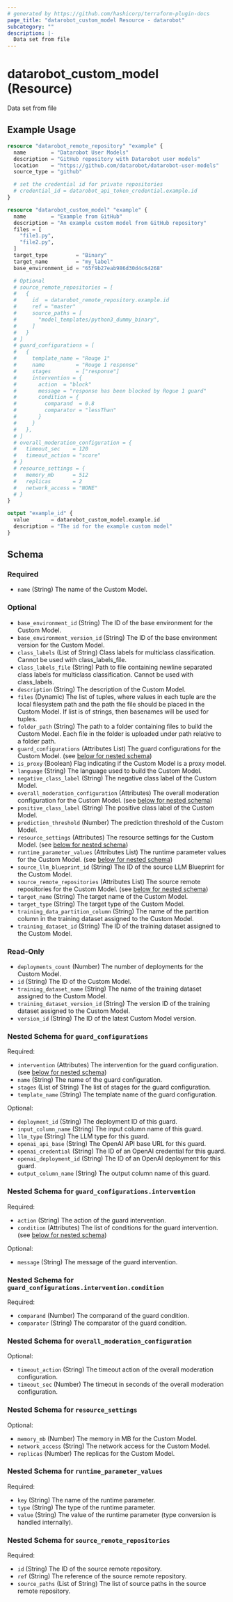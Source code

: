 ```yaml
---
# generated by https://github.com/hashicorp/terraform-plugin-docs
page_title: "datarobot_custom_model Resource - datarobot"
subcategory: ""
description: |-
  Data set from file
---
```


# datarobot_custom_model (Resource)

Data set from file

## Example Usage

```terraform
resource "datarobot_remote_repository" "example" {
  name        = "Datarobot User Models"
  description = "GitHub repository with Datarobot user models"
  location    = "https://github.com/datarobot/datarobot-user-models"
  source_type = "github"

  # set the credential id for private repositories
  # credential_id = datarobot_api_token_credential.example.id
}

resource "datarobot_custom_model" "example" {
  name        = "Example from GitHub"
  description = "An example custom model from GitHub repository"
  files = [
    "file1.py",
    "file2.py",
  ]
  target_type         = "Binary"
  target_name         = "my_label"
  base_environment_id = "65f9b27eab986d30d4c64268"

  # Optional
  # source_remote_repositories = [
  #   {
  #     id  = datarobot_remote_repository.example.id
  #     ref = "master"
  #     source_paths = [
  #       "model_templates/python3_dummy_binary",
  #     ]
  #   }
  # ]
  # guard_configurations = [
  #   {
  #     template_name = "Rouge 1"
  #     name          = "Rouge 1 response"
  #     stages        = ["response"]
  #     intervention = {
  #       action  = "block"
  #       message = "response has been blocked by Rogue 1 guard"
  #       condition = {
  #         comparand  = 0.8
  #         comparator = "lessThan"
  #       }
  #     }
  #   },
  # ]
  # overall_moderation_configuration = {
  #   timeout_sec    = 120
  #   timeout_action = "score"
  # }
  # resource_settings = {
  #   memory_mb      = 512
  #   replicas       = 2
  #   network_access = "NONE"
  # }
}

output "example_id" {
  value       = datarobot_custom_model.example.id
  description = "The id for the example custom model"
}
```

<!-- schema generated by tfplugindocs -->
## Schema

### Required

- `name` (String) The name of the Custom Model.

### Optional

- `base_environment_id` (String) The ID of the base environment for the Custom Model.
- `base_environment_version_id` (String) The ID of the base environment version for the Custom Model.
- `class_labels` (List of String) Class labels for multiclass classification. Cannot be used with class_labels_file.
- `class_labels_file` (String) Path to file containing newline separated class labels for multiclass classification. Cannot be used with class_labels.
- `description` (String) The description of the Custom Model.
- `files` (Dynamic) The list of tuples, where values in each tuple are the local filesystem path and the path the file should be placed in the Custom Model. If list is of strings, then basenames will be used for tuples.
- `folder_path` (String) The path to a folder containing files to build the Custom Model. Each file in the folder is uploaded under path relative to a folder path.
- `guard_configurations` (Attributes List) The guard configurations for the Custom Model. (see [below for nested schema](#nestedatt--guard_configurations))
- `is_proxy` (Boolean) Flag indicating if the Custom Model is a proxy model.
- `language` (String) The language used to build the Custom Model.
- `negative_class_label` (String) The negative class label of the Custom Model.
- `overall_moderation_configuration` (Attributes) The overall moderation configuration for the Custom Model. (see [below for nested schema](#nestedatt--overall_moderation_configuration))
- `positive_class_label` (String) The positive class label of the Custom Model.
- `prediction_threshold` (Number) The prediction threshold of the Custom Model.
- `resource_settings` (Attributes) The resource settings for the Custom Model. (see [below for nested schema](#nestedatt--resource_settings))
- `runtime_parameter_values` (Attributes List) The runtime parameter values for the Custom Model. (see [below for nested schema](#nestedatt--runtime_parameter_values))
- `source_llm_blueprint_id` (String) The ID of the source LLM Blueprint for the Custom Model.
- `source_remote_repositories` (Attributes List) The source remote repositories for the Custom Model. (see [below for nested schema](#nestedatt--source_remote_repositories))
- `target_name` (String) The target name of the Custom Model.
- `target_type` (String) The target type of the Custom Model.
- `training_data_partition_column` (String) The name of the partition column in the training dataset assigned to the Custom Model.
- `training_dataset_id` (String) The ID of the training dataset assigned to the Custom Model.

### Read-Only

- `deployments_count` (Number) The number of deployments for the Custom Model.
- `id` (String) The ID of the Custom Model.
- `training_dataset_name` (String) The name of the training dataset assigned to the Custom Model.
- `training_dataset_version_id` (String) The version ID of the training dataset assigned to the Custom Model.
- `version_id` (String) The ID of the latest Custom Model version.

<a id="nestedatt--guard_configurations"></a>
### Nested Schema for `guard_configurations`

Required:

- `intervention` (Attributes) The intervention for the guard configuration. (see [below for nested schema](#nestedatt--guard_configurations--intervention))
- `name` (String) The name of the guard configuration.
- `stages` (List of String) The list of stages for the guard configuration.
- `template_name` (String) The template name of the guard configuration.

Optional:

- `deployment_id` (String) The deployment ID of this guard.
- `input_column_name` (String) The input column name of this guard.
- `llm_type` (String) The LLM type for this guard.
- `openai_api_base` (String) The OpenAI API base URL for this guard.
- `openai_credential` (String) The ID of an OpenAI credential for this guard.
- `openai_deployment_id` (String) The ID of an OpenAI deployment for this guard.
- `output_column_name` (String) The output column name of this guard.

<a id="nestedatt--guard_configurations--intervention"></a>
### Nested Schema for `guard_configurations.intervention`

Required:

- `action` (String) The action of the guard intervention.
- `condition` (Attributes) The list of conditions for the guard intervention. (see [below for nested schema](#nestedatt--guard_configurations--intervention--condition))

Optional:

- `message` (String) The message of the guard intervention.

<a id="nestedatt--guard_configurations--intervention--condition"></a>
### Nested Schema for `guard_configurations.intervention.condition`

Required:

- `comparand` (Number) The comparand of the guard condition.
- `comparator` (String) The comparator of the guard condition.




<a id="nestedatt--overall_moderation_configuration"></a>
### Nested Schema for `overall_moderation_configuration`

Optional:

- `timeout_action` (String) The timeout action of the overall moderation configuration.
- `timeout_sec` (Number) The timeout in seconds of the overall moderation configuration.


<a id="nestedatt--resource_settings"></a>
### Nested Schema for `resource_settings`

Optional:

- `memory_mb` (Number) The memory in MB for the Custom Model.
- `network_access` (String) The network access for the Custom Model.
- `replicas` (Number) The replicas for the Custom Model.


<a id="nestedatt--runtime_parameter_values"></a>
### Nested Schema for `runtime_parameter_values`

Required:

- `key` (String) The name of the runtime parameter.
- `type` (String) The type of the runtime parameter.
- `value` (String) The value of the runtime parameter (type conversion is handled internally).


<a id="nestedatt--source_remote_repositories"></a>
### Nested Schema for `source_remote_repositories`

Required:

- `id` (String) The ID of the source remote repository.
- `ref` (String) The reference of the source remote repository.
- `source_paths` (List of String) The list of source paths in the source remote repository.
